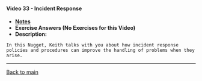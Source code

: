 #### Video 33 - Incident Response

- **[Notes](notes.md)**
- **Exercise Answers (No Exercises for this Video)**
- **Description:**

```
In this Nugget, Keith talks with you about how incident response
policies and procedures can improve the handling of problems when they
arise.
```

---
 
[Back to main](https://github.com/rot0xd/CBTNuggets/blob/master/CISSP/README.md)

